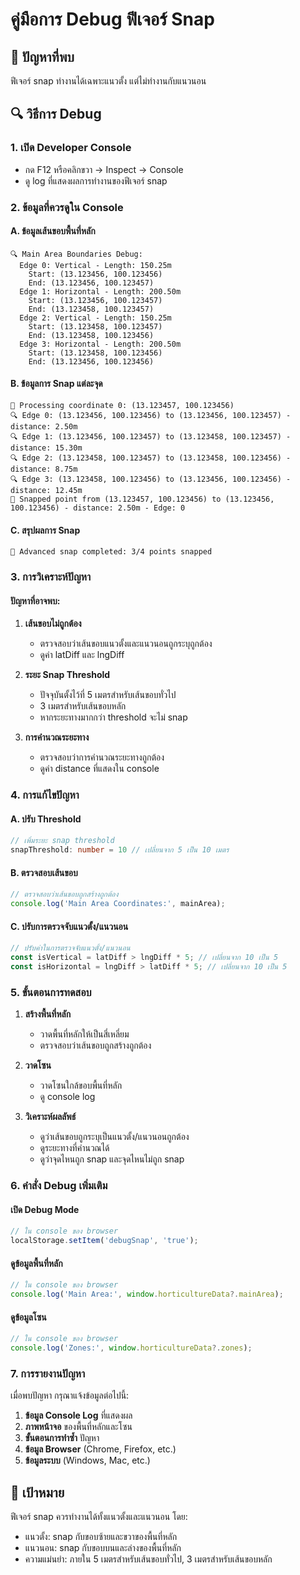 # คู่มือการ Debug ฟีเจอร์ Snap

## 🎯 ปัญหาที่พบ
ฟีเจอร์ snap ทำงานได้เฉพาะแนวตั้ง แต่ไม่ทำงานกับแนวนอน

## 🔍 วิธีการ Debug

### 1. เปิด Developer Console
- กด F12 หรือคลิกขวา → Inspect → Console
- ดู log ที่แสดงผลการทำงานของฟีเจอร์ snap

### 2. ข้อมูลที่ควรดูใน Console

#### A. ข้อมูลเส้นขอบพื้นที่หลัก
```
🔍 Main Area Boundaries Debug:
  Edge 0: Vertical - Length: 150.25m
    Start: (13.123456, 100.123456)
    End: (13.123456, 100.123457)
  Edge 1: Horizontal - Length: 200.50m
    Start: (13.123456, 100.123457)
    End: (13.123458, 100.123457)
  Edge 2: Vertical - Length: 150.25m
    Start: (13.123458, 100.123457)
    End: (13.123458, 100.123456)
  Edge 3: Horizontal - Length: 200.50m
    Start: (13.123458, 100.123456)
    End: (13.123456, 100.123456)
```

#### B. ข้อมูลการ Snap แต่ละจุด
```
📍 Processing coordinate 0: (13.123457, 100.123456)
🔍 Edge 0: (13.123456, 100.123456) to (13.123456, 100.123457) - distance: 2.50m
🔍 Edge 1: (13.123456, 100.123457) to (13.123458, 100.123457) - distance: 15.30m
🔍 Edge 2: (13.123458, 100.123457) to (13.123458, 100.123456) - distance: 8.75m
🔍 Edge 3: (13.123458, 100.123456) to (13.123456, 100.123456) - distance: 12.45m
🔗 Snapped point from (13.123457, 100.123456) to (13.123456, 100.123456) - distance: 2.50m - Edge: 0
```

#### C. สรุปผลการ Snap
```
🎯 Advanced snap completed: 3/4 points snapped
```

### 3. การวิเคราะห์ปัญหา

#### ปัญหาที่อาจพบ:

1. **เส้นขอบไม่ถูกต้อง**
   - ตรวจสอบว่าเส้นขอบแนวตั้งและแนวนอนถูกระบุถูกต้อง
   - ดูค่า latDiff และ lngDiff

2. **ระยะ Snap Threshold**
   - ปัจจุบันตั้งไว้ที่ 5 เมตรสำหรับเส้นขอบทั่วไป
   - 3 เมตรสำหรับเส้นขอบหลัก
   - หากระยะทางมากกว่า threshold จะไม่ snap

3. **การคำนวณระยะทาง**
   - ตรวจสอบว่าการคำนวณระยะทางถูกต้อง
   - ดูค่า distance ที่แสดงใน console

### 4. การแก้ไขปัญหา

#### A. ปรับ Threshold
```typescript
// เพิ่มระยะ snap threshold
snapThreshold: number = 10 // เปลี่ยนจาก 5 เป็น 10 เมตร
```

#### B. ตรวจสอบเส้นขอบ
```typescript
// ตรวจสอบว่าเส้นขอบถูกสร้างถูกต้อง
console.log('Main Area Coordinates:', mainArea);
```

#### C. ปรับการตรวจจับแนวตั้ง/แนวนอน
```typescript
// ปรับค่าในการตรวจจับแนวตั้ง/แนวนอน
const isVertical = latDiff > lngDiff * 5; // เปลี่ยนจาก 10 เป็น 5
const isHorizontal = lngDiff > latDiff * 5; // เปลี่ยนจาก 10 เป็น 5
```

### 5. ขั้นตอนการทดสอบ

1. **สร้างพื้นที่หลัก**
   - วาดพื้นที่หลักให้เป็นสี่เหลี่ยม
   - ตรวจสอบว่าเส้นขอบถูกสร้างถูกต้อง

2. **วาดโซน**
   - วาดโซนใกล้ขอบพื้นที่หลัก
   - ดู console log

3. **วิเคราะห์ผลลัพธ์**
   - ดูว่าเส้นขอบถูกระบุเป็นแนวตั้ง/แนวนอนถูกต้อง
   - ดูระยะทางที่คำนวณได้
   - ดูว่าจุดไหนถูก snap และจุดไหนไม่ถูก snap

### 6. คำสั่ง Debug เพิ่มเติม

#### เปิด Debug Mode
```javascript
// ใน console ของ browser
localStorage.setItem('debugSnap', 'true');
```

#### ดูข้อมูลพื้นที่หลัก
```javascript
// ใน console ของ browser
console.log('Main Area:', window.horticultureData?.mainArea);
```

#### ดูข้อมูลโซน
```javascript
// ใน console ของ browser
console.log('Zones:', window.horticultureData?.zones);
```

### 7. การรายงานปัญหา

เมื่อพบปัญหา กรุณาแจ้งข้อมูลต่อไปนี้:

1. **ข้อมูล Console Log** ที่แสดงผล
2. **ภาพหน้าจอ** ของพื้นที่หลักและโซน
3. **ขั้นตอนการทำซ้ำ** ปัญหา
4. **ข้อมูล Browser** (Chrome, Firefox, etc.)
5. **ข้อมูลระบบ** (Windows, Mac, etc.)

## 🎯 เป้าหมาย

ฟีเจอร์ snap ควรทำงานได้ทั้งแนวตั้งและแนวนอน โดย:
- แนวตั้ง: snap กับขอบซ้ายและขวาของพื้นที่หลัก
- แนวนอน: snap กับขอบบนและล่างของพื้นที่หลัก
- ความแม่นยำ: ภายใน 5 เมตรสำหรับเส้นขอบทั่วไป, 3 เมตรสำหรับเส้นขอบหลัก 
